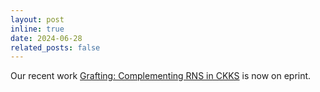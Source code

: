 ```yaml
---
layout: post
inline: true
date: 2024-06-28
related_posts: false
---
```


Our recent work [Grafting: Complementing RNS in CKKS](https://eprint.iacr.org/2024/1014) is now on eprint.
